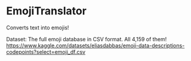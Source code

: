 # EmojiTranslator
Converts text into emojis!

Dataset: The full emoji database in CSV format. All 4,159 of them!
https://www.kaggle.com/datasets/eliasdabbas/emoji-data-descriptions-codepoints?select=emoji_df.csv